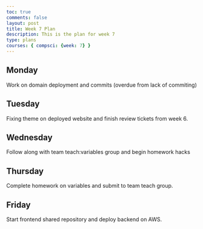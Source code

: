 ```yaml
---
toc: true
comments: false
layout: post
title: Week 7 Plan
description: This is the plan for week 7
type: plans
courses: { compsci: {week: 7} }
---
```


## Monday
Work on domain deployment and commits (overdue from lack of commiting)
## Tuesday
Fixing theme on deployed website and finish review tickets from week 6.
## Wednesday
Follow along with team teach:variables group and begin homework hacks
## Thursday
Complete homework on variables and submit to team teach group.
## Friday
Start frontend shared repository and deploy backend on AWS.